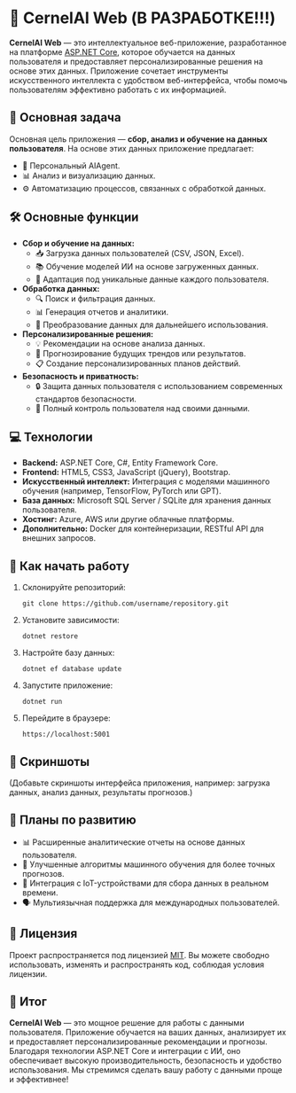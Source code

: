 <h1>🌟 CernelAI Web (В РАЗРАБОТКЕ!!!)</h1>

<p>
    <strong>CernelAI Web</strong> — это интеллектуальное веб-приложение, разработанное на платформе 
    <a href="https://dotnet.microsoft.com/apps/aspnet" target="_blank">ASP.NET Core</a>, которое обучается на данных пользователя и предоставляет персонализированные решения на основе этих данных. Приложение сочетает инструменты искусственного интеллекта с удобством веб-интерфейса, чтобы помочь пользователям эффективно работать с их информацией.
</p>
<h2>🎯 Основная задача</h2>
<p>
    Основная цель приложения — <strong>сбор, анализ и обучение на данных пользователя</strong>. На основе этих данных приложение предлагает:
</p>
<ul>
    <li>🧠 Персональный AIAgent.</li>
    <li>📊 Анализ и визуализацию данных.</li>
    <li>⚙️ Автоматизацию процессов, связанных с обработкой данных.</li>
</ul>

<h2>🛠️ Основные функции</h2>
<ul>
    <li><strong>Сбор и обучение на данных:</strong>
        <ul>
            <li>📥 Загрузка данных пользователей (CSV, JSON, Excel).</li>
            <li>📚 Обучение моделей ИИ на основе загруженных данных.</li>
            <li>🔄 Адаптация под уникальные данные каждого пользователя.</li>
        </ul>
    </li>
    <li><strong>Обработка данных:</strong>
        <ul>
            <li>🔍 Поиск и фильтрация данных.</li>
            <li>📊 Генерация отчетов и аналитики.</li>
            <li>🔧 Преобразование данных для дальнейшего использования.</li>
        </ul>
    </li>
    <li><strong>Персонализированные решения:</strong>
        <ul>
            <li>💡 Рекомендации на основе анализа данных.</li>
            <li>🎯 Прогнозирование будущих трендов или результатов.</li>
            <li>📋 Создание персонализированных планов действий.</li>
        </ul>
    </li>
    <li><strong>Безопасность и приватность:</strong>
        <ul>
            <li>🔒 Защита данных пользователя с использованием современных стандартов безопасности.</li>
            <li>👤 Полный контроль пользователя над своими данными.</li>
        </ul>
    </li>
</ul>

<h2>💻 Технологии</h2>
<ul>
    <li><strong>Backend:</strong> ASP.NET Core, C#, Entity Framework Core.</li>
    <li><strong>Frontend:</strong> HTML5, CSS3, JavaScript (jQuery), Bootstrap.</li>
    <li><strong>Искусственный интеллект:</strong> Интеграция с моделями машинного обучения (например, TensorFlow, PyTorch или GPT).</li>
    <li><strong>База данных:</strong> Microsoft SQL Server / SQLite для хранения данных пользователя.</li>
    <li><strong>Хостинг:</strong> Azure, AWS или другие облачные платформы.</li>
    <li><strong>Дополнительно:</strong> Docker для контейнеризации, RESTful API для внешних запросов.</li>
</ul>

<h2>🚀 Как начать работу</h2>
<ol>
    <li>Склонируйте репозиторий:
        <pre><code>git clone https://github.com/username/repository.git</code></pre>
    </li>
    <li>Установите зависимости:
        <pre><code>dotnet restore</code></pre>
    </li>
    <li>Настройте базу данных:
        <pre><code>dotnet ef database update</code></pre>
    </li>
    <li>Запустите приложение:
        <pre><code>dotnet run</code></pre>
    </li>
    <li>Перейдите в браузере:
        <pre><code>https://localhost:5001</code></pre>
    </li>
</ol>

<h2>📸 Скриншоты</h2>
<p>(Добавьте скриншоты интерфейса приложения, например: загрузка данных, анализ данных, результаты прогнозов.)</p>

<h2>📢 Планы по развитию</h2>
<ul>
    <li>📊 Расширенные аналитические отчеты на основе данных пользователя.</li>
    <li>🧠 Улучшенные алгоритмы машинного обучения для более точных прогнозов.</li>
    <li>📍 Интеграция с IoT-устройствами для сбора данных в реальном времени.</li>
    <li>🗣️ Мультиязычная поддержка для международных пользователей.</li>
</ul>
<h2>📜 Лицензия</h2>
<p>
    Проект распространяется под лицензией <a href="https://opensource.org/licenses/MIT" target="_blank">MIT</a>. Вы можете свободно использовать, изменять и распространять код, соблюдая условия лицензии.
</p>


<h2>🎯 Итог</h2>
<p>
    <strong>CernelAI Web</strong> — это мощное решение для работы с данными пользователя. Приложение обучается на ваших данных, анализирует их и предоставляет персонализированные рекомендации и прогнозы. Благодаря технологии ASP.NET Core и интеграции с ИИ, оно обеспечивает высокую производительность, безопасность и удобство использования. Мы стремимся сделать вашу работу с данными проще и эффективнее!
</p>

